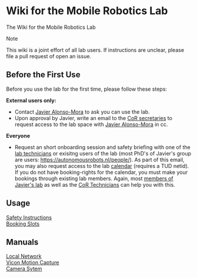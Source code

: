 # Wiki for the Mobile Robotics Lab
The Wiki for the Mobile Robotics Lab

> [!note]
> This wiki is a joint effort of all lab users. If instructions are unclear, please file a pull request of open an issue.

## Before the First Use

Before you use the lab for the first time, please follow these steps:

**External users only:**
- Contact [Javier Alonso-Mora](mailto://J.AlonsoMora@tudelft.nl) to ask you can use the lab.
- Upon approval by Javier, write an email to the [CoR secretaries](Secretariaat-cor-me@tudelft.nl) to request access to the lab space with [Javier Alonso-Mora](mailto://J.AlonsoMora@tudelft.nl) in cc.

**Everyone**
- Request an short onboarding session and safety briefing with one of the [lab technicians](https://www.tudelft.nl/en/me/about/departments/cognitive-robotics-cor/people/technical-support) or exisitng users of the lab (most PhD's of Javier's group are users: https://autonomousrobots.nl/people/). As part of this email, you may also request access to the lab [calendar](./calendar.md) (requires a TUD netid). If you do not have booking-rights for the calendar, you must make your bookings through existing lab members. Again, most [members of Javier's lab]([https://www.tudelft.nl/en/me/about/departments/cognitive-robotics-cor/people/learning-and-autonomous-control](https://autonomousrobots.nl/people/)) as well as the [CoR Technicians](https://www.tudelft.nl/en/me/about/departments/cognitive-robotics-cor/people/technical-support) can help you with this.

## Usage
[Safety Instructions](safety.md) <br />
[Booking Slots](calendar.md) <br />

## Manuals
[Local Network](network.md) <br />
[Vicon Motion Capture](mocap.md) <br />
[Camera Sytem](cameras.md)
